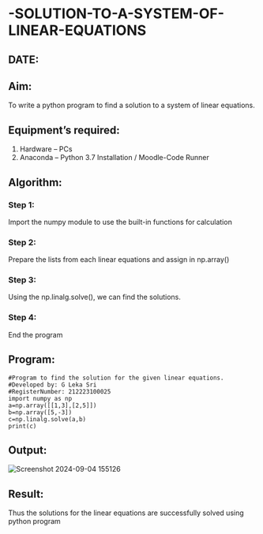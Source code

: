 # -SOLUTION-TO-A-SYSTEM-OF-LINEAR-EQUATIONS
## DATE:
## Aim:
To write a python program to find a solution to a system of linear equations.
## Equipment’s required:
1. 	Hardware – PCs
2. 	Anaconda – Python 3.7 Installation / Moodle-Code Runner
## Algorithm:
### Step 1: 
Import the numpy module to use the built-in functions for calculation
### Step 2: 
Prepare the lists from each linear equations and assign in np.array()
### Step 3: 
Using the np.linalg.solve(), we can find the solutions.
### Step 4: 
End the program
## Program:
```
#Program to find the solution for the given linear equations.
#Developed by: G Leka Sri
#RegisterNumber: 212223100025
import numpy as np
a=np.array([[1,3],[2,5]])
b=np.array([5,-3])
c=np.linalg.solve(a,b)
print(c)
```

## Output:
![Screenshot 2024-09-04 155126](https://github.com/user-attachments/assets/ad319c19-3010-4b6e-bc7c-ee26c8a100c9)


## Result: 
Thus the solutions for the linear equations are successfully solved using python program


